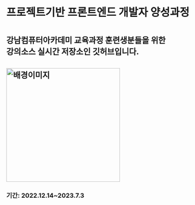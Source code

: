 <h1>프로젝트기반 프론트엔드 개발자 양성과정<h1>
<h2>강남컴퓨터아카데미 교육과정 훈련생분들을 위한
<br>강의소스 실시간 저장소인 깃허브입니다.<h2>
<img src="https://mblogthumb-phinf.pstatic.net/MjAyMDEyMDJfMTQ3/MDAxNjA2OTE2MzAyNDc5.-FkUDTprPSWrYEWz7sfvrfeeHAhqMLEWyIEQsQyVucwg.k0FADa_4km3XNpxc77o1_b3gE9fVuE1sJ1rYe_xQMPkg.JPEG.kjtjuntae/Screenshot%25EF%25BC%25BF20201202%25EF%25BC%258D2224502.jpg?type=w800" alt="배경이미지" style="width: 300px">
<h3>기간: 2022.12.14~2023.7.3<h3>
